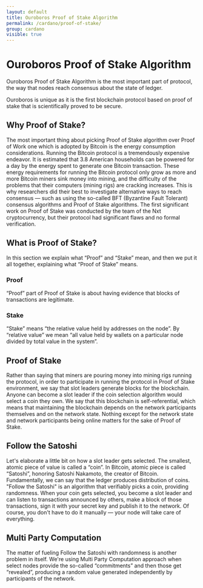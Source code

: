 ```yaml
---
layout: default
title: Ouroboros Proof of Stake Algorithm
permalink: /cardano/proof-of-stake/
group: cardano
visible: true
---
```

[//]: # (Reviewed at a6a1cdf72c7e167a13f500c0679c01fe4cfa0ca8)

# Ouroboros Proof of Stake Algorithm

Ouroboros Proof of Stake Algorithm is the most important part of
protocol, the way that nodes reach consensus about the state of ledger.

Ouroboros is unique as it is the first blockchain protocol based on
proof of stake that is scientifically proved to be secure.

## Why Proof of Stake?

The most important thing about picking Proof of Stake algorithm over
Proof of Work one which is adopted by Bitcoin is the energy consumption
considerations. Running the Bitcoin protocol is a tremendously
expensive endeavor. It is estimated that 3.8 American households can be
powered for a day by the energy spent to generate one Bitcoin
transaction. These energy requirements for running the Bitcoin protocol only
grow as more and more Bitcoin miners sink money into mining, and
the difficulty of the problems that their computers (mining rigs) are
cracking increases. This is why researchers did their best to
investigate alternative ways to reach consensus — such as using the so-called
BFT (Byzantine Fault Tolerant) consensus algorithms and Proof of Stake
algorithms. The first significant work on Proof of Stake was conducted by
the team of the Nxt cryptocurrency, but their protocol had significant
flaws and no formal verification.

## What is Proof of Stake?

In this section we explain what “Proof” and “Stake”
mean, and then we put it all together, explaining what “Proof of Stake”
means.

### Proof

“Proof” part of Proof of Stake is about having evidence that blocks of
transactions are legitimate.

### Stake

“Stake” means “the relative value held by addresses on the node”. By “relative value”
we mean “all value held by
wallets on a particular node divided by total value in the
system”.

## Proof of Stake

Rather than saying that miners are pouring money into mining rigs
running the protocol, in order to participate in running the protocol
in Proof of Stake environment, we say that slot leaders generate blocks for the
blockchain. Anyone can become a slot leader if the coin selection
algorithm would select a coin they own. We say that this blockchain is
self-referential, which means that maintaining the blockchain depends on
the network participants themselves and on the network state. Nothing
except for the network state and network participants being online
matters for the sake of Proof of Stake.

## Follow the Satoshi

Let's elaborate a little bit on how a slot leader gets selected. The
smallest, atomic piece of value is called a “coin”. In Bitcoin, atomic
piece is called “Satoshi”, honoring Satoshi
Nakamoto, the creator of Bitcoin. Fundamentally, we can say that the ledger produces
distribution of coins. "Follow the Satoshi" is an algorithm that
verifiably picks a coin, providing randomness. When your coin gets
selected, you become a slot leader and can listen to transactions
announced by others, make a block of those transactions, sign it with
your secret key and publish it to the network. Of course, you don't have
to do it manually — your node will take care of everything.

## Multi Party Computation

The matter of fueling Follow the Satoshi with randomness is another
problem in itself. We're using Multi Party Computation approach when
select nodes provide the so-called “commitments” and then those get
“revealed”, producing a random value generated independently by
participants of the network.

[//]: # (TODO PVSS)
